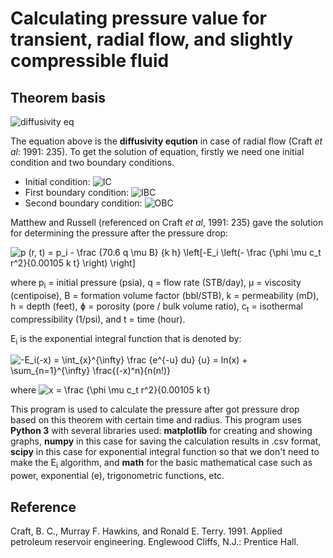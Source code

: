 # Calculating pressure value for transient, radial flow, and slightly compressible fluid

## Theorem basis

![diffusivity eq](https://render.githubusercontent.com/render/math?math=%5Cfrac%20%7B%5Cdelta%5E2%20p%7D%20%7B%5Cdelta%20y%5Er%7D%20%2B%20%5Cfrac%201%20r%20%5Cfrac%20%7B%5Cdelta%20p%7D%20%7B%5Cdelta%20r%7D%20%3D%20%5Cfrac%20%7B%20%5Cphi%20%5Cmu%20c_t%20%7D%20%7B0.0002637%20k%7D%20%5Cfrac%20%7B%5Cdelta%20p%7D%20%7B%5Cdelta%20r%7D)

The equation above is the **diffusivity eqution** in case of radial flow (Craft *et al*: 1991: 235). To get the solution of equation, firstly we need one initial condition and two boundary conditions.

- Initial condition: ![IC](https://render.githubusercontent.com/render/math?math=t%20%3D%200%2C%20p%20%3D%20pi)
- First boundary condition: ![IBC](https://render.githubusercontent.com/render/math?math=r%20%3D%20rw%2C%20q%20%3D%20-0.001127%20%5Cfrac%20%7Bk%20h%7D%20%7BB%20%5Cmu%7D%20(2%5Cpi%20r)%20%5Cleft(%5Cfrac%20%7B%5Cdelta%20p%7D%20%7B%5Cdelta%20r%7D%5Cright)_%7Br%20%3D%20rw%7D)
- Second boundary condition: ![OBC](https://render.githubusercontent.com/render/math?math=r%20%3D%20%5Cinfty%2C%20p%20%3D%20p_i)

Matthew and Russell (referenced on Craft *et al*, 1991: 235) gave the solution for determining the pressure after the pressure drop:
<br />

![p (r, t) = p_i - \frac {70.6 q \mu B} {k h} \left\[-E_i \left(- \frac {\phi \mu c_t r^2}{0.00105 k t} \right) \right\]](https://render.githubusercontent.com/render/math?math=p%20(r%2C%20t)%20%3D%20p_i%20-%20%5Cfrac%20%7B70.6%20q%20%5Cmu%20B%7D%20%7Bk%20h%7D%20%5Cleft%5B-E_i%20%5Cleft(-%20%5Cfrac%20%7B%5Cphi%20%5Cmu%20c_t%20r%5E2%7D%7B0.00105%20k%20t%7D%20%5Cright)%20%5Cright%5D)

where p<sub>i</sub> = initial pressure (psia), q = flow rate (STB/day), μ = viscosity (centipoise), B = formation volume factor (bbl/STB), k = permeability (mD), h = depth (feet), ɸ = porosity (pore / bulk volume ratio), c<sub>t</sub> = isothermal compressibility (1/psi), and t = time (hour).

E<sub>i</sub> is the exponential integral function that is denoted by:
<br />

![-E_i(-x) = \int_{x}^{\infty} \frac {e^{-u} du} {u} = ln(x) + \sum_{n=1}^{\infty} \frac{(-x)^n}{n(n!)}](https://render.githubusercontent.com/render/math?math=-E_i(-x)%20%3D%20%5Cint_%7Bx%7D%5E%7B%5Cinfty%7D%20%5Cfrac%20%7Be%5E%7B-u%7D%20du%7D%20%7Bu%7D%20%3D%20ln(x)%20%2B%20%5Csum_%7Bn%3D1%7D%5E%7B%5Cinfty%7D%20%5Cfrac%7B(-x)%5En%7D%7Bn(n!)%7D)

where ![x = \frac {\phi \mu c_t r^2}{0.00105 k t}](https://render.githubusercontent.com/render/math?math=x%20%3D%20%5Cfrac%20%7B%5Cphi%20%5Cmu%20c_t%20r%5E2%7D%7B0.00105%20k%20t%7D)

This program is used to calculate the pressure after got pressure drop based on this theorem with certain time and radius. This program uses **Python 3** with several libraries used: **matplotlib** for creating and showing graphs, **numpy** in this case for saving the calculation results in .csv format, **scipy** in this case for exponential integral function so that we don't need to make the E<sub>i</sub> algorithm, and **math** for the basic mathematical case such as power, exponential (e), trigonometric functions, etc.

## Reference
Craft, B. C., Murray F. Hawkins, and Ronald E. Terry. 1991. Applied petroleum reservoir engineering. Englewood Cliffs, N.J.: Prentice Hall.